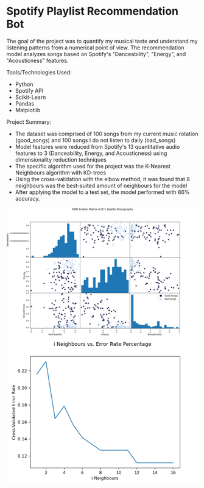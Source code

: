 # Spotify Playlist Recommendation Bot

The goal of the project was to quantify my musical taste and understand my listening patterns from a numerical point of view. The recommendation model analyzes songs based on Spotify's "Danceability", "Energy", and "Acousticness" features.

Tools/Technologies Used:
- Python
- Spotify API
- Scikit-Learn
- Pandas
- Matplotlib

Project Summary:
- The dataset was comprised of 100 songs from my current music rotation (good_songs) and 100 songs I do not listen to daily (bad_songs)
- Model features were reduced from Spotify's 13 quantitative audio features to 3 (Danceability, Energy, and Acousticness) using dimensionality reduction techniques
- The specific algorithm used for the project was the K-Nearest Neighbours algorithm with KD-trees
- Using the cross-validation with the elbow method, it was found that 8 neighbours was the best-suited amount of neighbours for the model
- After applying the model to a test set, the model performed with 86% accuracy. 

![alt text](https://github.com/jobcabanto/Spotify-Recommendation-Bot/blob/main/res/knn_chart.png)
![alt text](https://github.com/jobcabanto/Spotify-Recommendation-Bot/blob/main/res/elbow_method.png)
